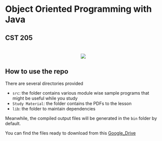 # Object Oriented Programming with Java
## CST 205
<h1 align="center">
  <a href="https://git.io/typing-svg">
    <img src="https://readme-typing-svg.herokuapp.com/?lines=Hola+Peeps!😁;Hope+you+are+doing+well..;!&center=true&size=30">
  </a>
</h1>



## How to use the repo

There are several directories provided

- `src`: the folder contains various module wise sample programs that might be useful while you study
- `Study Material`: the folder contains the PDFs to the lesson
- `lib`: the folder to maintain dependencies

Meanwhile, the compiled output files will be generated in the `bin` folder by default.

You can find the files ready to download from this [Google_Drive](https://drive.google.com/drive/folders/1dofQwsP3exdD2-V3K9TDnejXpUF3uWTs?usp=sharing)

